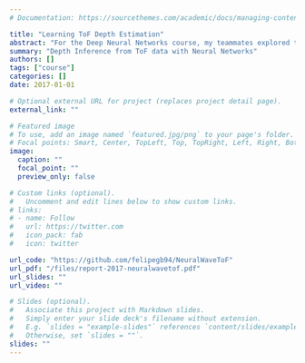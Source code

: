 ```yaml
---
# Documentation: https://sourcethemes.com/academic/docs/managing-content/

title: "Learning ToF Depth Estimation"
abstract: "For the Deep Neural Networks course, my teammates explored to the idea of training a neural network to learn to predict depth from continuous-wave time-of-flight (ToF) data. Depth inference from ToF measurements can be done with an analytical formula. This formula, however, makes some simplifying assumptions on the data and does not use the fact that neighbor pixels should have similar depth. We developed a training dataset of simulated ToF data for various shapes and trained a fully convolutional network to perform depth inference."
summary: "Depth Inference from ToF data with Neural Networks"
authors: []
tags: ["course"]
categories: []
date: 2017-01-01

# Optional external URL for project (replaces project detail page).
external_link: ""

# Featured image
# To use, add an image named `featured.jpg/png` to your page's folder.
# Focal points: Smart, Center, TopLeft, Top, TopRight, Left, Right, BottomLeft, Bottom, BottomRight.
image:
  caption: ""
  focal_point: ""
  preview_only: false

# Custom links (optional).
#   Uncomment and edit lines below to show custom links.
# links:
# - name: Follow
#   url: https://twitter.com
#   icon_pack: fab
#   icon: twitter

url_code: "https://github.com/felipegb94/NeuralWaveToF"
url_pdf: "/files/report-2017-neuralwavetof.pdf"
url_slides: ""
url_video: ""

# Slides (optional).
#   Associate this project with Markdown slides.
#   Simply enter your slide deck's filename without extension.
#   E.g. `slides = "example-slides"` references `content/slides/example-slides.md`.
#   Otherwise, set `slides = ""`.
slides: ""
---
```

